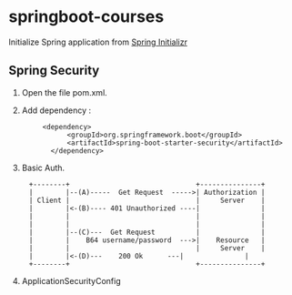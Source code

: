 # springboot-courses

Initialize Spring application from [Spring Initializr](https://start.spring.io/) 


## Spring Security
1. Open the file pom.xml.
2. Add dependency :

        	<dependency>
			      <groupId>org.springframework.boot</groupId>
			      <artifactId>spring-boot-starter-security</artifactId>
		      </dependency>

3. Basic Auth.
```
     +--------+                               +---------------+
     |        |--(A)-----  Get Request  ----->| Authorization |
     | Client |                               |     Server    |
     |        |<-(B)---- 401 Unauthorized ----|               |
     |        |                               |               |
     |        |                               |               |
     |        |--(C)---  Get Request          |               |
     |	      |	   B64 username/password  --->|    Resource   |
     |        |                               |     Server    |
     |        |<-(D)---    200 Ok	   ---|               |
     +--------+                               +---------------+
```

4. ApplicationSecurityConfig
